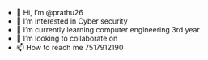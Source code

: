 - 👋 Hi, I’m @prathu26
- 👀 I’m interested in Cyber security 
- 🌱 I’m currently learning computer engineering 3rd year 
- 💞️ I’m looking to collaborate on 
- 📫 How to reach me 7517912190

<!---
prathu26/prathu26 is a ✨ special ✨ repository because its `README.md` (this file) appears on your GitHub profile.
You can click the Preview link to take a look at your changes.
--->
